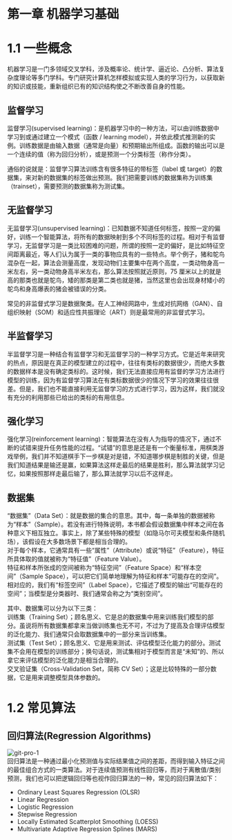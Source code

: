 第一章 机器学习基础
=

# 1.1 一些概念

机器学习是一门多领域交叉学科，涉及概率论、统计学、逼近论、凸分析、算法复杂度理论等多门学科。专门研究计算机怎样模拟或实现人类的学习行为，以获取新的知识或技能，重新组织已有的知识结构使之不断改善自身的性能。

## 监督学习
监督学习(supervised learning)：是机器学习中的一种方法，可以由训练数据中学习到或通过建立一个模式（函数 / learning model），并依此模式推测新的实例。训练数据是由输入数据（通常是向量）和预期输出所组成。函数的输出可以是一个连续的值（称为回归分析），或是预测一个分类标签（称作分类）。

通俗的说就是：监督学习算法训练含有很多特征的带标签（label 或 target）的数据集，来对新的数据集的标签做出预测。我们把需要训练的数据集称为训练集（trainset），需要预测的数据集称为测试集。

## 无监督学习
无监督学习(unsupervised learning)：已知数据不知道任何标签，按照一定的偏好，训练一个智能算法，将所有的数据映射到多个不同标签的过程。相对于有监督学习，无监督学习是一类比较困难的问题，所谓的按照一定的偏好，是比如特征空间距离最近，等人们认为属于一类的事物应具有的一些特点。举个例子，猪和鸵鸟混杂在一起，算法会测量高度，发现动物们主要集中在两个高度，一类动物身高一米左右，另一类动物身高半米左右，那么算法按照就近原则，75 厘米以上的就是高的那类也就是鸵鸟，矮的那类是第二类也就是猪，当然这里也会出现身材矮小的鸵鸟和身高爆表的猪会被错误的分类。

常见的非监督式学习是数据聚类。在人工神经网路中，生成对抗网络（GAN）、自组织映射（SOM）和适应性共振理论（ART）则是最常用的非监督式学习。

## 半监督学习
半监督学习是一种结合有监督学习和无监督学习的一种学习方式。它是近年来研究的热点，原因是在真正的模型建立的过程中，往往有类标的数据很少，而绝大多数的数据样本是没有确定类标的。这时候，我们无法直接应用有监督的学习方法进行模型的训练，因为有监督学习算法在有类标数据很少的情况下学习的效果往往很差。但是，我们也不能直接利用无监督学习的方式进行学习，因为这样，我们就没有充分的利用那些已给出的类标的有用信息。

## 强化学习
强化学习(reinforcement learning)：智能算法在没有人为指导的情况下，通过不断的试错来提升任务性能的过程。“试错”的意思是还是有一个衡量标准，用棋类游戏举例，我们并不知道棋手下一步棋是对是错，不知道哪步棋是制胜的关键，但是我们知道结果是输还是赢，如果算法这样走最后的结果是胜利，那么算法就学习记忆，如果按照那样走最后输了，那么算法就学习以后不这样走。

## 数据集
“数据集”（Data Set）：就是数据的集合的意思。其中，每一条单独的数据被称为“样本”（Sample）。若没有进行特殊说明，本书都会假设数据集中样本之间在各种意义下相互独立。事实上，除了某些特殊的模型（如隐马尔可夫模型和条件随机场），该假设在大多数场景下都是相当合理的。  
对于每个样本，它通常具有一些“属性”（Attribute）或说“特征”（Feature），特征所具体取的值就被称为“特征值”（Feature Value）。  
特征和样本所张成的空间被称为“特征空间”（Feature Space）和“样本空间”（Sample Space），可以把它们简单地理解为特征和样本“可能存在的空间”。  
相对应的，我们有“标签空间”（Label Space），它描述了模型的输出“可能存在的空间”；当模型是分类器时、我们通常会称之为“类别空间”。

其中、数据集可以分为以下三类：  
训练集（Training Set）；顾名思义、它是总的数据集中用来训练我们模型的部分。虽说将所有数据集都拿来当做训练集也无不可，不过为了提高及合理评估模型的泛化能力、我们通常只会取数据集中的一部分来当训练集。  
测试集（Test Set）；顾名思义、它是用来测试、评估模型泛化能力的部分。测试集不会用在模型的训练部分；换句话说，测试集相对于模型而言是“未知”的、所以拿它来评估模型的泛化能力是相当合理的。  
交叉验证集（Cross-Validation Set，简称 CV Set）；这是比较特殊的一部分数据，它是用来调整模型具体参数的。  

# 1.2 常见算法

## 回归算法(Regression Algorithms)
![git-pro-1](http://git.wangxutech.com/web/frontend/notes/books/raw/master/images/machine-learning/1.jpeg)  
回归算法是一种通过最小化预测值与实际结果值之间的差距，而得到输入特征之间的最佳组合方式的一类算法。对于连续值预测有线性回归等，而对于离散值/类别预测，我们也可以把逻辑回归等也视作回归算法的一种，常见的回归算法如下：

- Ordinary Least Squares Regression (OLSR)
- Linear Regression
- Logistic Regression
- Stepwise Regression
- Locally Estimated Scatterplot Smoothing (LOESS)
- Multivariate Adaptive Regression Splines (MARS)



